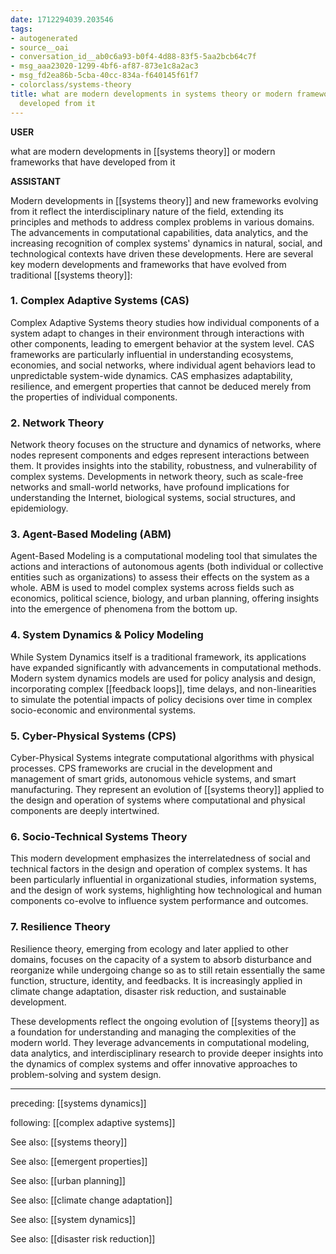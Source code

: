 ```yaml
---
date: 1712294039.203546
tags:
- autogenerated
- source__oai
- conversation_id__ab0c6a93-b0f4-4d88-83f5-5aa2bcb64c7f
- msg_aaa23020-1299-4bf6-af87-873e1c8a2ac3
- msg_fd2ea86b-5cba-40cc-834a-f640145f61f7
- colorclass/systems-theory
title: what are modern developments in systems theory or modern frameworks that have
  developed from it
---
```


**USER**

what are modern developments in [[systems theory]] or modern frameworks that have developed from it


**ASSISTANT**

Modern developments in [[systems theory]] and new frameworks evolving from it reflect the interdisciplinary nature of the field, extending its principles and methods to address complex problems in various domains. The advancements in computational capabilities, data analytics, and the increasing recognition of complex systems' dynamics in natural, social, and technological contexts have driven these developments. Here are several key modern developments and frameworks that have evolved from traditional [[systems theory]]:

### 1. Complex Adaptive Systems (CAS)
Complex Adaptive Systems theory studies how individual components of a system adapt to changes in their environment through interactions with other components, leading to emergent behavior at the system level. CAS frameworks are particularly influential in understanding ecosystems, economies, and social networks, where individual agent behaviors lead to unpredictable system-wide dynamics. CAS emphasizes adaptability, resilience, and emergent properties that cannot be deduced merely from the properties of individual components.

### 2. Network Theory
Network theory focuses on the structure and dynamics of networks, where nodes represent components and edges represent interactions between them. It provides insights into the stability, robustness, and vulnerability of complex systems. Developments in network theory, such as scale-free networks and small-world networks, have profound implications for understanding the Internet, biological systems, social structures, and epidemiology.

### 3. Agent-Based Modeling (ABM)
Agent-Based Modeling is a computational modeling tool that simulates the actions and interactions of autonomous agents (both individual or collective entities such as organizations) to assess their effects on the system as a whole. ABM is used to model complex systems across fields such as economics, political science, biology, and urban planning, offering insights into the emergence of phenomena from the bottom up.

### 4. System Dynamics & Policy Modeling
While System Dynamics itself is a traditional framework, its applications have expanded significantly with advancements in computational methods. Modern system dynamics models are used for policy analysis and design, incorporating complex [[feedback loops]], time delays, and non-linearities to simulate the potential impacts of policy decisions over time in complex socio-economic and environmental systems.

### 5. Cyber-Physical Systems (CPS)
Cyber-Physical Systems integrate computational algorithms with physical processes. CPS frameworks are crucial in the development and management of smart grids, autonomous vehicle systems, and smart manufacturing. They represent an evolution of [[systems theory]] applied to the design and operation of systems where computational and physical components are deeply intertwined.

### 6. Socio-Technical Systems Theory
This modern development emphasizes the interrelatedness of social and technical factors in the design and operation of complex systems. It has been particularly influential in organizational studies, information systems, and the design of work systems, highlighting how technological and human components co-evolve to influence system performance and outcomes.

### 7. Resilience Theory
Resilience theory, emerging from ecology and later applied to other domains, focuses on the capacity of a system to absorb disturbance and reorganize while undergoing change so as to still retain essentially the same function, structure, identity, and feedbacks. It is increasingly applied in climate change adaptation, disaster risk reduction, and sustainable development.

These developments reflect the ongoing evolution of [[systems theory]] as a foundation for understanding and managing the complexities of the modern world. They leverage advancements in computational modeling, data analytics, and interdisciplinary research to provide deeper insights into the dynamics of complex systems and offer innovative approaches to problem-solving and system design.


---

preceding: [[systems dynamics]]  


following: [[complex adaptive systems]]

See also: [[systems theory]]


See also: [[emergent properties]]


See also: [[urban planning]]


See also: [[climate change adaptation]]


See also: [[system dynamics]]


See also: [[disaster risk reduction]]
